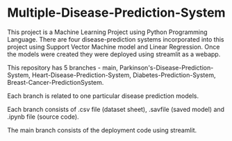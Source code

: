# Multiple-Disease-Prediction-System
This project is a Machine Learning Project using Python Programming Language.
There are four disease-prediction systems incorporated into this project using Support Vector Machine model and Linear Regression.
Once the models were created they were deployed using streamlit as a webapp.

This repository has 5 branches - main, Parkinson's-Disease-Prediction-System, Heart-Disease-Prediction-System, Diabetes-Prediction-System, Breast-Cancer-PredictionSystem.

Each branch is related to one particular disease prediction models.

Each branch consists of .csv file (dataset sheet), .savfile (saved model) and .ipynb file (source code).

The main branch consists of the deployment code using streamlit.
